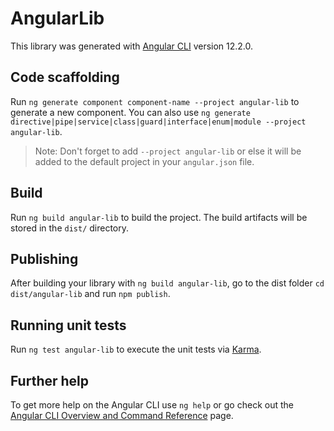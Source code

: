 # AngularLib

This library was generated with [Angular CLI](https://github.com/angular/angular-cli) version 12.2.0.

## Code scaffolding

Run `ng generate component component-name --project angular-lib` to generate a new component. You can also use `ng generate directive|pipe|service|class|guard|interface|enum|module --project angular-lib`.
> Note: Don't forget to add `--project angular-lib` or else it will be added to the default project in your `angular.json` file. 

## Build

Run `ng build angular-lib` to build the project. The build artifacts will be stored in the `dist/` directory.

## Publishing

After building your library with `ng build angular-lib`, go to the dist folder `cd dist/angular-lib` and run `npm publish`.

## Running unit tests

Run `ng test angular-lib` to execute the unit tests via [Karma](https://karma-runner.github.io).

## Further help

To get more help on the Angular CLI use `ng help` or go check out the [Angular CLI Overview and Command Reference](https://angular.io/cli) page.
